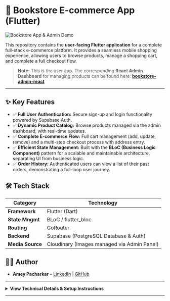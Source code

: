 # 📱 Bookstore E-commerce App (Flutter)

![Bookstore App & Admin Demo](YOUR_DEMO_GIF_URL_HERE)

This repository contains the **user-facing Flutter application** for a complete full-stack e-commerce platform. It provides a seamless mobile shopping experience, allowing users to browse products, manage a shopping cart, and complete a full checkout flow.

> **Note:** This is the user app. The corresponding **React Admin Dashboard** for managing products can be found here: **[bookstore-admin-react](https://github.com/AmeyPacharkar1896/bookstore-admin-react)**

---

## ✨ Key Features

- ✅ **Full User Authentication:** Secure sign-up and login functionality powered by Supabase Auth.
- ✅ **Dynamic Product Catalog:** Browse products managed via the admin dashboard, with real-time updates.
- ✅ **Complete E-commerce Flow:** Full cart management (add, update, remove) and a multi-step checkout process with address entry.
- ✅ **Efficient State Management:** Built with the **BLoC (Business Logic Component)** pattern for a scalable and maintainable architecture, separating UI from business logic.
- ✅ **Order History:** Authenticated users can view a list of their past orders, demonstrating a full-loop user journey.

## 🛠️ Tech Stack

| Category         | Technology                                  |
| ---------------- | ------------------------------------------- |
| **Framework**    | Flutter (Dart)                              |
| **State Mngmt**  | BLoC / flutter_bloc                         |
| **Routing**      | GoRouter                                    |
| **Backend**      | Supabase (PostgreSQL Database & Auth)       |
| **Media Source** | Cloudinary (Images managed via Admin Panel) |

## 👨‍💻 Author

-   **Amey Pacharkar** – [LinkedIn](https://www.linkedin.com/in/amey-pacharkar-28520b307) | [GitHub](https://github.com/AmeyPacharkar1896)

---

<details>
<summary><b>View Technical Details & Setup Instructions</b></summary>
<br>

### 📁 Simplified Folder Structure
```bash
lib/
├── models/ # Data models (Product, Order, etc.)
├── blocs/ # BLoC logic for each feature
├── services/ # API layer for Supabase communication
├── screens/ # UI for each page/view
├── widgets/ # Reusable UI components
└── main.dart
```


### 🚀 Getting Started Locally

#### Prerequisites
-   Flutter SDK >= 3.x
-   A configured Supabase project (shared with the admin panel)

#### Steps
1.  **Clone the repository:**
    ```bash
    git clone https://github.com/AmeyPacharkar1896/bookstore-app-flutter.git
    cd bookstore-app-flutter
    ```
2.  **Install dependencies:**
    ```bash
    flutter pub get
    ```
3.  **Set up environment variables:**
    Create a `.env` file in the root directory and add your Supabase credentials:
    ```
    SUPABASE_URL=YOUR_SUPABASE_URL
    SUPABASE_ANON_KEY=YOUR_SUPABASE_KEY
    ```
4.  **Run the app:**
    ```bash
    flutter run
    ```
</details>

---